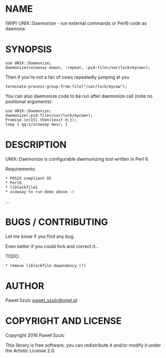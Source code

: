 NAME
====

(WIP) UNIX::Daemonize - run external commands or Perl6 code as daemons

SYNOPSIS
========

    use UNIX::Daemonize;
    daemonize(<xcowsay mooo>, :repeat, :pid-file</var/lock/mycow>);

Then if you're not a fan of cows repeatedly jumping at you 

    terminate-process-group-from-file("/var/lock/mycow");

You can also daemonize code to be run after daemonize call (note no positional arguments):

    use UNIX::Daemonize;
    daemonize(:pid-file</var/lock/mycow>);
    Promise.in(15).then({exit 0;});
    loop { qq:x/xcowsay moo/; }

DESCRIPTION
===========

UNIX::Daemonize is configurable daemonizing tool written in Perl 6.

Requirements:

    * POSIX compliant OS
    * Perl6
    * liblockfile1 
    * xcowsay to run demo above :)

...

BUGS / CONTRIBUTING
===================

Let me know if you find any bug.

Even better if you could fork and correct it…

TODO: 

    * remove liblockfile dependency (?)

AUTHOR
======

Paweł Szulc <pawel_szulc@onet.pl>

COPYRIGHT AND LICENSE
=====================

Copyright 2016 Paweł Szulc

This library is free software; you can redistribute it and/or modify it under the Artistic License 2.0.

